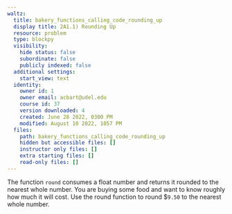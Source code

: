 ```yaml
---
waltz:
  title: bakery_functions_calling_code_rounding_up
  display title: 2A1.1) Rounding Up
  resource: problem
  type: blockpy
  visibility:
    hide status: false
    subordinate: false
    publicly indexed: false
  additional settings:
    start_view: text
  identity:
    owner id: 1
    owner email: acbart@udel.edu
    course id: 37
    version downloaded: 4
    created: June 28 2022, 0300 PM
    modified: August 10 2022, 1057 PM
  files:
    path: bakery_functions_calling_code_rounding_up
    hidden but accessible files: []
    instructor only files: []
    extra starting files: []
    read-only files: []
---
```

The function <code>round</code> consumes a float number and returns it rounded to the nearest whole number. 
You are buying some food and want to know roughly how much it will cost. 
Use the round function to round $<code>9.50</code> to the nearest whole number.